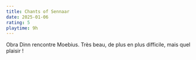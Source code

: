 ```yaml
---
title: Chants of Sennaar
date: 2025-01-06
rating: 5
playtime: 9h
---
```


Obra Dinn rencontre Moebius. Très beau, de plus en plus difficile, mais quel plaisir !
